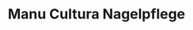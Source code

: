 ---
title: "Manu Cultura Nagelpflege"
url: /buchholz-in-der-nordheide/manu-cultura-nagelpflege/
shop: Kosmetik
---